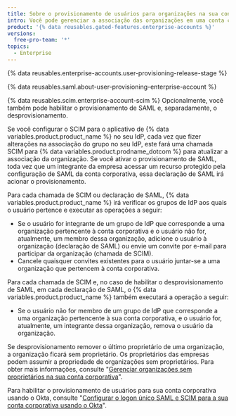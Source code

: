 ```yaml
---
title: Sobre o provisionamento de usuários para organizações na sua conta corporativa
intro: Você pode gerenciar a associação das organizações em uma conta corporativa diretamente de um provedor de identidade (IdP).
product: '{% data reusables.gated-features.enterprise-accounts %}'
versions:
  free-pro-team: '*'
topics:
  - Enterprise
---
```


{% data reusables.enterprise-accounts.user-provisioning-release-stage %}

{% data reusables.saml.about-user-provisioning-enterprise-account %}

{% data reusables.scim.enterprise-account-scim %} Opcionalmente, você também pode habilitar o provisionamento de SAML e, separadamente, o desprovisionamento.

Se você configurar o SCIM para o aplicativo de {% data variables.product.product_name %} no seu IdP, cada vez que fizer alterações na associação do grupo no seu IdP, este fará uma chamada SCIM para {% data variables.product.prodname_dotcom %} para atualizar a associação da organização. Se você ativar o provisionamento de SAML, toda vez que um integrante da empresa acessar um recurso protegido pela configuração de SAML da conta corporativa, essa declaração de SAML irá acionar o provisionamento.

Para cada chamada de SCIM ou declaração de SAML, {% data variables.product.product_name %} irá verificar os grupos de IdP aos quais o usuário pertence e executar as operações a seguir:

- Se o usuário for integrante de um grupo de IdP que corresponde a uma organização pertencente à conta corporativa e o usuário não for, atualmente, um membro dessa organização, adicione o usuário à organização (declaração de SAML) ou envie um convite por e-mail para participar da organização (chamada de SCIM).
- Cancele quaisquer convites existentes para o usuário juntar-se a uma organização que pertencem à conta corporativa.

Para cada chamada de SCIM e, no caso de habilitar o desprovisionamento de SAML, em cada declaração de SAML, o {% data variables.product.product_name %} também executará a operação a seguir:

- Se o usuário não for membro de um grupo de IdP que corresponde a uma organização pertencente à sua conta corporativa, e o usuário for, atualmente, um integrante dessa organização, remova o usuário da organização.

Se desprovisionamento remover o último proprietário de uma organização, a organização ficará sem proprietário. Os proprietários das empresas podem assumir a propriedade de organizações sem proprietários. Para obter mais informações, consulte "[Gerenciar organizações sem proprietários na sua conta corporativa](/github/setting-up-and-managing-your-enterprise/managing-unowned-organizations-in-your-enterprise-account)".

Para habilitar o provisionamento de usuários para sua conta corporativa usando o Okta, consulte "[Configurar o logon único SAML e SCIM para a sua conta corporativa usando o Okta](/github/setting-up-and-managing-your-enterprise/configuring-saml-single-sign-on-and-scim-for-your-enterprise-account-using-okta)".
